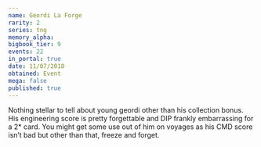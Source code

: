 ```yaml
---
name: Geordi La Forge
rarity: 2
series: tng
memory_alpha:
bigbook_tier: 9
events: 22
in_portal: true
date: 11/07/2018
obtained: Event
mega: false
published: true
---
```


Nothing stellar to tell about young geordi other than his collection bonus. His engineering score is pretty forgettable and DIP frankly embarrassing for a 2* card. You might get some use out of him on voyages as his CMD score isn’t bad but other than that, freeze and forget.
